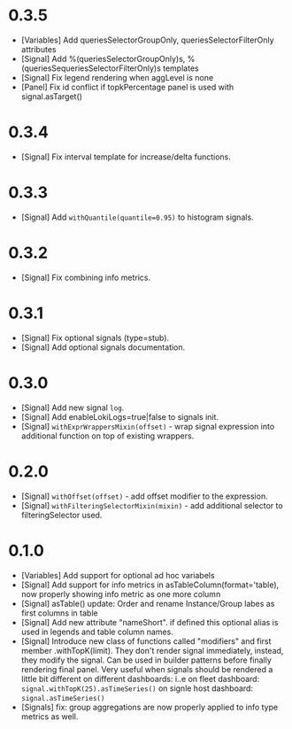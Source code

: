 # 0.3.5
- [Variables] Add queriesSelectorGroupOnly, queriesSelectorFilterOnly attributes
- [Signal] Add %(queriesSelectorGroupOnly)s, %(queriesSequeriesSelectorFilterOnly)s templates
- [Signal] Fix legend rendering when aggLevel is none
- [Panel] Fix id conflict if topkPercentage panel is used with signal.asTarget()

# 0.3.4
- [Signal] Fix interval template for increase/delta functions.

# 0.3.3
- [Signal] Add `withQuantile(quantile=0.95)` to histogram signals.

# 0.3.2
- [Signal] Fix combining info metrics.

# 0.3.1
- [Signal] Fix optional signals (type=stub).
- [Signal] Add optional signals documentation.

# 0.3.0

- [Signal] Add new signal `log`.
- [Signal] Add enableLokiLogs=true|false to signals init.
- [Signal] `withExprWrappersMixin(offset)` - wrap signal expression into additional function on top of existing wrappers.

# 0.2.0

- [Signal] `withOffset(offset)` - add offset modifier to the expression.
- [Signal] `withFilteringSelectorMixin(mixin)` - add additional selector to filteringSelector used.

# 0.1.0

- [Variables] Add support for optional ad hoc variabels
- [Signal] Add support for info metrics in asTableColumn(format='table), now properly showing info metric as one more column
- [Signal] asTable() update: Order and rename Instance/Group labes as first columns in table
- [Signal] Add new attribute "nameShort". if defined this optional alias is used in legends and table column names.
- [Signal] Introduce new class of functions called "modifiers" and first member .withTopK(limit). They don't render signal immediately, instead, they modify the signal. Can be used in builder patterns before finally rendering final panel. Very useful when signals should be rendered a little bit different on different dashboards:
i..e
on fleet dashboard:
`signal.withTopK(25).asTimeSeries()`
on signle host dashboard:
`signal.asTimeSeries()`
- [Signals] fix: group aggregations are now properly applied to info type metrics as well.
